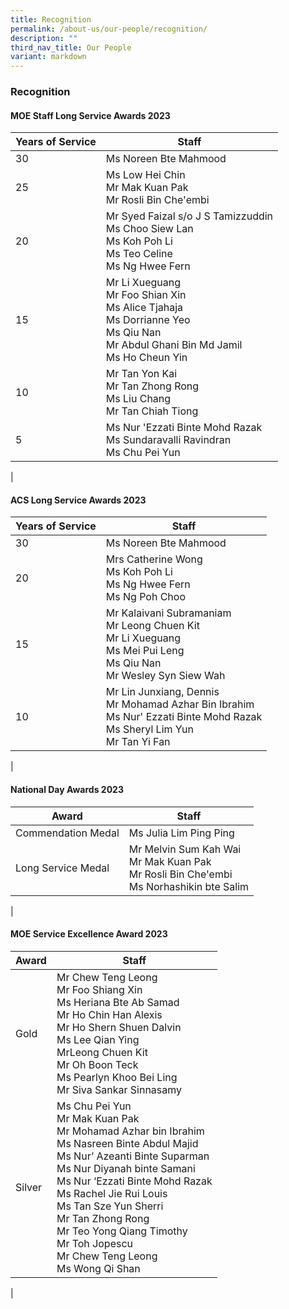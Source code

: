 ```yaml
---
title: Recognition
permalink: /about-us/our-people/recognition/
description: ""
third_nav_title: Our People
variant: markdown
---
```

### **Recognition**

#### **MOE Staff Long Service Awards 2023**

| Years of Service | Staff |
| --- | --- |
| 30 | Ms Noreen Bte Mahmood |
| 25 | Ms Low Hei Chin<br>Mr Mak Kuan Pak<br>Mr Rosli Bin Che'embi |
| 20 | Mr Syed Faizal s/o J S Tamizzuddin<br>Ms Choo Siew Lan<br>Ms Koh Poh Li<br>Ms Teo Celine<br>Ms Ng Hwee Fern |
| 15 | Mr Li Xueguang<br>Mr Foo Shian Xin<br>Ms Alice Tjahaja<br>Ms Dorrianne Yeo<br>Ms Qiu Nan<br>Mr Abdul Ghani Bin Md Jamil<br>Ms Ho Cheun Yin |
| 10 | Mr Tan Yon Kai<br>Mr Tan Zhong Rong<br>Ms Liu Chang<br> Mr Tan Chiah Tiong |
| 5 | Ms Nur 'Ezzati Binte Mohd Razak<br> Ms Sundaravalli Ravindran<br> Ms Chu Pei Yun |
|

#### **ACS Long Service Awards 2023**

| Years of Service | Staff |
| --- | --- |
| 30 | Ms Noreen Bte Mahmood |
| 20 | Mrs Catherine Wong<br>Ms Koh Poh Li<br>Ms Ng Hwee Fern<br>Ms Ng Poh Choo |
| 15 | Mr Kalaivani Subramaniam<br>Mr Leong Chuen Kit<br>Mr Li Xueguang<br>Ms Mei Pui Leng<br>Ms Qiu Nan<br>Mr Wesley Syn Siew Wah |
| 10 | Mr Lin Junxiang, Dennis<br>Mr Mohamad Azhar Bin Ibrahim<br>Ms Nur' Ezzati Binte Mohd Razak<br>Ms Sheryl Lim Yun<br>Mr Tan Yi Fan |
|

#### **National Day Awards 2023**

| Award | Staff |
| --- | --- |
| Commendation Medal | Ms Julia Lim Ping Ping |
| Long Service Medal | Mr Melvin Sum Kah Wai<br>Mr Mak Kuan Pak<br>Mr Rosli Bin Che'embi<br>Ms Norhashikin bte Salim |
|

#### **MOE Service Excellence Award 2023**

| Award | Staff |
| --- | --- |
| Gold | Mr Chew Teng Leong<br>Mr Foo Shiang Xin<br> Ms Heriana Bte Ab Samad<br> Mr Ho Chin Han Alexis<br> Mr Ho Shern Shuen Dalvin<br> Ms Lee Qian Ying<br> MrLeong Chuen Kit<br> Mr Oh Boon Teck<br>Ms Pearlyn Khoo Bei Ling<br> Mr Siva Sankar Sinnasamy<br>
| Silver | Ms Chu Pei Yun<br>Mr Mak Kuan Pak<br>Mr Mohamad Azhar bin Ibrahim<br>Ms Nasreen Binte Abdul Majid<br> Ms Nur’ Azeanti Binte Suparman<br>Ms Nur Diyanah binte Samani<br>Ms Nur ‘Ezzati Binte Mohd Razak<br> Ms Rachel Jie Rui Louis<br> Ms Tan Sze Yun Sherri<br>Mr Tan Zhong Rong<br>Mr Teo Yong Qiang Timothy<br>Mr Toh Jopescu<br>Mr Chew Teng Leong<br>Ms Wong Qi Shan
|